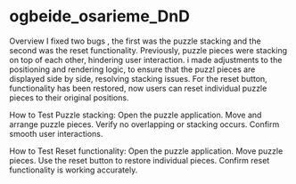 # ogbeide_osarieme_DnD

Overview
I fixed two bugs , the first was the puzzle stacking and the second was the reset functionality. Previously, puzzle pieces were stacking on top of each other, hindering user interaction. i made adjustments to the positioning and rendering logic,  to ensure that the puzzl pieces are displayed side by side, resolving stacking issues. For the reset button, functionality has been restored, now users can reset individual puzzle pieces to their original positions.

How to Test Puzzle stacking:
Open the puzzle application.
Move and arrange puzzle pieces.
Verify no overlapping or stacking occurs.
Confirm smooth user interactions.


How to Test Reset functionality:
Open the puzzle application.
Move puzzle pieces.
Use the reset button to restore individual pieces.
Confirm reset functionality is working accurately.



